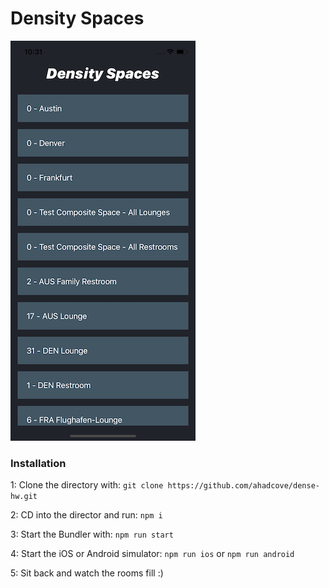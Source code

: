 # Density Spaces

![](static/Screenshot.png)

### Installation
1: Clone the directory with: `git clone https://github.com/ahadcove/dense-hw.git`

2: CD into the director and run: `npm i`

3: Start the Bundler with: `npm run start`

4: Start the iOS or Android simulator: `npm run ios` or `npm run android`

5: Sit back and watch the rooms fill :)
